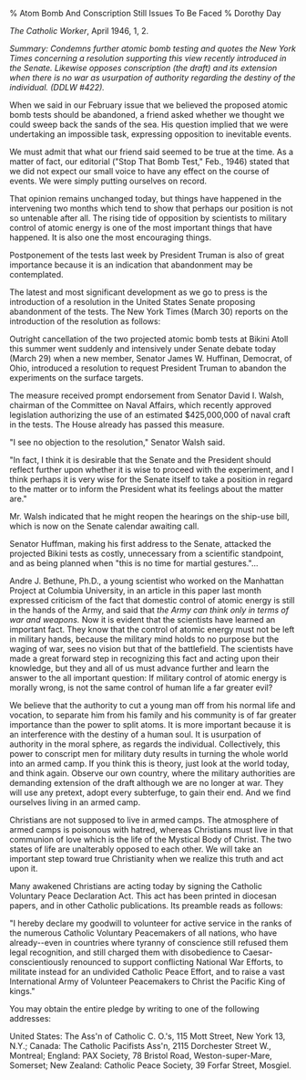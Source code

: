 % Atom Bomb And Conscription Still Issues To Be Faced
% Dorothy Day

*The Catholic Worker*, April 1946, 1, 2.

*Summary: Condemns further atomic bomb testing and quotes the *New York
Times* concerning a resolution supporting this view recently introduced
in the Senate. Likewise opposes conscription (the draft) and its
extension when there is no war as usurpation of authority regarding the
destiny of the individual. (DDLW \#422).*

When we said in our February issue that we believed the proposed atomic
bomb tests should be abandoned, a friend asked whether we thought we
could sweep back the sands of the sea. His question implied that we were
undertaking an impossible task, expressing opposition to inevitable
events.

We must admit that what our friend said seemed to be true at the time.
As a matter of fact, our editorial ("Stop That Bomb Test," Feb., 1946)
stated that we did not expect our small voice to have any effect on the
course of events. We were simply putting ourselves on record.

That opinion remains unchanged today, but things have happened in the
intervening two months which tend to show that perhaps our position is
not so untenable after all. The rising tide of opposition by scientists
to military control of atomic energy is one of the most important things
that have happened. It is also one the most encouraging things.

Postponement of the tests last week by President Truman is also of great
importance because it is an indication that abandonment may be
contemplated.

The latest and most significant development as we go to press is the
introduction of a resolution in the United States Senate proposing
abandonment of the tests. The New York Times (March 30) reports on the
introduction of the resolution as follows:

Outright cancellation of the two projected atomic bomb tests at Bikini
Atoll this summer went suddenly and intensively under Senate debate
today (March 29) when a new member, Senator James W. Huffinan, Democrat,
of Ohio, introduced a resolution to request President Truman to abandon
the experiments on the surface targets.

The measure received prompt endorsement from Senator David I. Walsh,
chairman of the Committee on Naval Affairs, which recently approved
legislation authorizing the use of an estimated \$425,000,000 of naval
craft in the tests. The House already has passed this measure.

"I see no objection to the resolution," Senator Walsh said.

"In fact, I think it is desirable that the Senate and the President
should reflect further upon whether it is wise to proceed with the
experiment, and I think perhaps it is very wise for the Senate itself to
take a position in regard to the matter or to inform the President what
its feelings about the matter are."

Mr. Walsh indicated that he might reopen the hearings on the ship-use
bill, which is now on the Senate calendar awaiting call.

Senator Huffman, making his first address to the Senate, attacked the
projected Bikini tests as costly, unnecessary from a scientific
standpoint, and as being planned when "this is no time for martial
gestures."...

Andre J. Bethune, Ph.D., a young scientist who worked on the Manhattan
Project at Columbia University, in an article in this paper last month
expressed criticism of the fact that domestic control of atomic energy
is still in the hands of the Army, and said that *the Army can think
only in terms of war and weapons.* Now it is evident that the scientists
have learned an important fact. They know that the control of atomic
energy must not be left in military hands, because the military mind
holds to no purpose but the waging of war, sees no vision but that of
the battlefield. The scientists have made a great forward step in
recognizing this fact and acting upon their knowledge, but they and all
of us must advance further and learn the answer to the all important
question: If military control of atomic energy is morally wrong, is not
the same control of human life a far greater evil?

We believe that the authority to cut a young man off from his normal
life and vocation, to separate him from his family and his community is
of far greater importance than the power to split atoms. It is more
important because it is an interference with the destiny of a human
soul. It is usurpation of authority in the moral sphere, as regards the
individual. Collectively, this power to conscript men for military duty
results in turning the whole world into an armed camp. If you think this
is theory, just look at the world today, and think again. Observe our
own country, where the military authorities are demanding extension of
the draft although we are no longer at war. They will use any pretext,
adopt every subterfuge, to gain their end. And we find ourselves living
in an armed camp.

Christians are not supposed to live in armed camps. The atmosphere of
armed camps is poisonous with hatred, whereas Christians must live in
that communion of love which is the life of the Mystical Body of Christ.
The two states of life are unalterably opposed to each other. We will
take an important step toward true Christianity when we realize this
truth and act upon it.

Many awakened Christians are acting today by signing the Catholic
Voluntary Peace Declaration Act. This act has been printed in
diocesan papers, and in other Catholic publications. Its preamble reads
as follows:

"I hereby declare my goodwill to volunteer for active service in the
ranks of the numerous Catholic Voluntary Peacemakers of all nations, who
have already--even in countries where tyranny of conscience still
refused them legal recognition, and still charged them with disobedience
to Caesar-conscientiously renounced to support conflicting National War
Efforts, to militate instead for an undivided Catholic Peace Effort, and
to raise a vast International Army of Volunteer Peacemakers to Christ
the Pacific King of kings."

You may obtain the entire pledge by writing to one of the following
addresses:

United States: The Ass'n of Catholic C. O.'s, 115 Mott Street, New York
13, N.Y.; Canada: The Catholic Pacifists Ass'n, 2115 Dorchester Street
W., Montreal; England: PAX Society, 78 Bristol Road, Weston-super-Mare,
Somerset; New Zealand: Catholic Peace Society, 39 Forfar Street,
Mosgiel.
